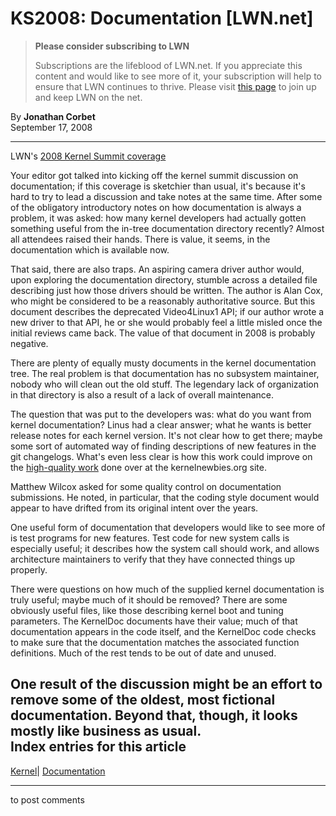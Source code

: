 # KS2008: Documentation [LWN.net]

> **Please consider subscribing to LWN**
> 
> Subscriptions are the lifeblood of LWN.net. If you appreciate this content and would like to see more of it, your subscription will help to ensure that LWN continues to thrive. Please visit [this page](/Promo/nst-nag1/subscribe) to join up and keep LWN on the net. 

By **Jonathan Corbet**  
September 17, 2008 

* * *

LWN's [2008 Kernel Summit coverage](/Articles/KernelSummit2008/)

Your editor got talked into kicking off the kernel summit discussion on documentation; if this coverage is sketchier than usual, it's because it's hard to try to lead a discussion and take notes at the same time. After some of the obligatory introductory notes on how documentation is always a problem, it was asked: how many kernel developers had actually gotten something useful from the in-tree documentation directory recently? Almost all attendees raised their hands. There is value, it seems, in the documentation which is available now. 

That said, there are also traps. An aspiring camera driver author would, upon exploring the documentation directory, stumble across a detailed file describing just how those drivers should be written. The author is Alan Cox, who might be considered to be a reasonably authoritative source. But this document describes the deprecated Video4Linux1 API; if our author wrote a new driver to that API, he or she would probably feel a little misled once the initial reviews came back. The value of that document in 2008 is probably negative. 

There are plenty of equally musty documents in the kernel documentation tree. The real problem is that documentation has no subsystem maintainer, nobody who will clean out the old stuff. The legendary lack of organization in that directory is also a result of a lack of overall maintenance. 

The question that was put to the developers was: what do you want from kernel documentation? Linus had a clear answer; what he wants is better release notes for each kernel version. It's not clear how to get there; maybe some sort of automated way of finding descriptions of new features in the git changelogs. What's even less clear is how this work could improve on the [high-quality work](http://kernelnewbies.org/LinuxChanges) done over at the kernelnewbies.org site. 

Matthew Wilcox asked for some quality control on documentation submissions. He noted, in particular, that the coding style document would appear to have drifted from its original intent over the years. 

One useful form of documentation that developers would like to see more of is test programs for new features. Test code for new system calls is especially useful; it describes how the system call should work, and allows architecture maintainers to verify that they have connected things up properly. 

There were questions on how much of the supplied kernel documentation is truly useful; maybe much of it should be removed? There are some obviously useful files, like those describing kernel boot and tuning parameters. The KernelDoc documents have their value; much of that documentation appears in the code itself, and the KernelDoc code checks to make sure that the documentation matches the associated function definitions. Much of the rest tends to be out of date and unused. 

One result of the discussion might be an effort to remove some of the oldest, most fictional documentation. Beyond that, though, it looks mostly like business as usual.  
Index entries for this article  
---  
[Kernel](/Kernel/Index)| [Documentation](/Kernel/Index#Documentation)  
  


* * *

to post comments 
